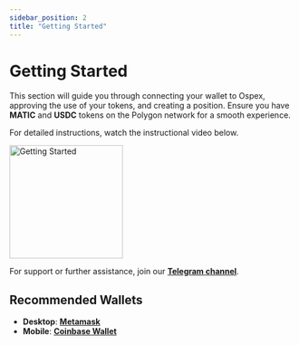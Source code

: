 ```yaml
---
sidebar_position: 2
title: "Getting Started"
---
```


# Getting Started

This section will guide you through connecting your wallet to Ospex, approving the use of your tokens, and creating a position. Ensure you have **MATIC** and **USDC** tokens on the Polygon network for a smooth experience.

For detailed instructions, watch the instructional video below. 

<a href="https://www.tiktok.com/@ospex.org" target="_blank">
  <img src="/img/placeholder.webp" alt="Getting Started" width="200" />
</a>

For support or further assistance, join our [**Telegram channel**](https://t.me/ospex).

## Recommended Wallets

- **Desktop**: [**Metamask**](https://metamask.io/)
- **Mobile**: [**Coinbase Wallet**](https://wallet.coinbase.com/)
